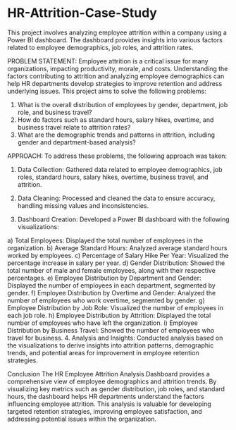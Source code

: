 # HR-Attrition-Case-Study
This project involves analyzing employee attrition within a company using a Power BI dashboard. The dashboard provides insights into various factors related to employee demographics, job roles, and attrition rates.

PROBLEM STATEMENT:
Employee attrition is a critical issue for many organizations, impacting productivity, morale, and costs. Understanding the factors contributing to attrition and analyzing employee demographics can help HR departments develop strategies to improve retention and address underlying issues. This project aims to solve the following problems:
1. What is the overall distribution of employees by gender, department, job role, and business travel?
2. How do factors such as standard hours, salary hikes, overtime, and business travel relate to attrition rates?
3. What are the demographic trends and patterns in attrition, including gender and department-based analysis?


APPROACH:
To address these problems, the following approach was taken:

1. Data Collection: Gathered data related to employee demographics, job roles, standard hours, salary hikes, overtime, business travel, and attrition.

2. Data Cleaning: Processed and cleaned the data to ensure accuracy, handling missing values and inconsistencies.

3. Dashboard Creation: Developed a Power BI dashboard with the following visualizations:

a) Total Employees: Displayed the total number of employees in the organization.
b) Average Standard Hours: Analyzed average standard hours worked by employees.
c) Percentage of Salary Hike Per Year: Visualized the percentage increase in salary per year.
d) Gender Distribution: Showed the total number of male and female employees, along with their respective percentages.
e) Employee Distribution by Department and Gender: Displayed the number of employees in each department, segmented by gender.
f) Employee Distribution by Overtime and Gender: Analyzed the number of employees who work overtime, segmented by gender.
g) Employee Distribution by Job Role: Visualized the number of employees in each job role.
h) Employee Distribution by Attrition: Displayed the total number of employees who have left the organization.
i) Employee Distribution by Business Travel: Showed the number of employees who travel for business.
4. Analysis and Insights: Conducted analysis based on the visualizations to derive insights into attrition patterns, demographic trends, and potential areas for improvement in employee retention strategies.

Conclusion
The HR Employee Attrition Analysis Dashboard provides a comprehensive view of employee demographics and attrition trends. By visualizing key metrics such as gender distribution, job roles, and standard hours, the dashboard helps HR departments understand the factors influencing employee attrition. This analysis is valuable for developing targeted retention strategies, improving employee satisfaction, and addressing potential issues within the organization.

